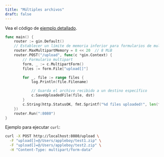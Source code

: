 ```yaml
---
title: "Múltiples archivos"
draft: false
---
```


Vea el código de [ejemplo detallado](https://github.com/gin-gonic/examples/tree/master/upload-file/multiple).

```go
func main() {
	router := gin.Default()
	// Establecer un límite de memoria inferior para formularios de multipart (el valor predeterminado es 32 MiB)
	router.MaxMultipartMemory = 8 << 20  // 8 MiB
	router.POST("/upload", func(c *gin.Context) {
		// Formulario multipart
		form, _ := c.MultipartForm()
		files := form.File["upload[]"]

		for _, file := range files {
			log.Println(file.Filename)

			// Guarda el archivo recibido a un destino específico
			c.SaveUploadedFile(file, dst)
		}
		c.String(http.StatusOK, fmt.Sprintf("%d files uploaded!", len(files)))
	})
	router.Run(":8080")
}
```

Ejemplo para ejecutar `curl`:

```sh
curl -X POST http://localhost:8080/upload \
  -F "upload[]=@/Users/appleboy/test1.zip" \
  -F "upload[]=@/Users/appleboy/test2.zip" \
  -H "Content-Type: multipart/form-data"
```
